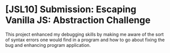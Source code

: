 # [JSL10] Submission: Escaping Vanilla JS: Abstraction Challenge

This project enhanced my debugging skills by making me aware of the sort of syntax errors one would find in a program and how to go about fixing the bug and enhancing program application.



